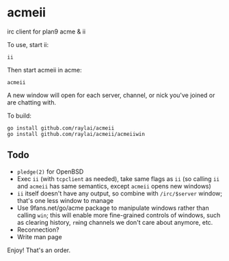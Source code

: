 # acmeii
irc client for plan9 acme & ii

To use, start ii:
```
ii
```

Then start acmeii in acme:
```
acmeii
```

A new window will open for each server, channel, or nick you've
joined or are chatting with.

To build:
```
go install github.com/raylai/acmeii
go install github.com/raylai/acmeii/acmeiiwin
```

## Todo

- `pledge(2)` for OpenBSD
- Exec `ii` (with `tcpclient` as needed), take same flags as `ii`
(so calling `ii` and `acmeii` has same semantics, except `acmeii`
opens new windows)
- `ii` itself doesn't have any output, so combine with `/irc/$server`
window; that's one less window to manage
- Use 9fans.net/go/acme package to manipulate windows rather than
calling `win`; this will enable more fine-grained controls of
windows, such as clearing history, `rm`ing channels we don't care
about anymore, etc.
- Reconnection?
- Write man page

Enjoy! That's an order.
